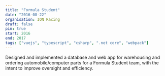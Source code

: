 ```yaml
---
title: "Formula Student"
date: "2016-08-22"
organisation: ION Racing
draft: false
pin: true
start: 2016
end: 2017
tags: ["vuejs", "typescript", "csharp", ".net core", "webpack"]
---
```


Designed and implemented a database and web app for warehousing and ordering automobile/computer parts
for a Formula Student team, with the intent to improve oversight and efficiency.